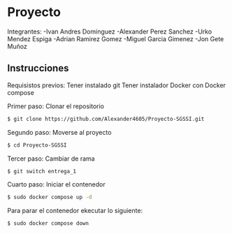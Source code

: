 
# Proyecto 
Integrantes:
  -Ivan Andres Dominguez
  -Alexander Perez Sanchez
  -Urko Mendez Espiga 
  -Adrian Ramirez Gomez
  -Miguel Garcia Gimenez
  -Jon Gete Muñoz

## Instrucciones 

Requisistos previos:
  Tener instalado git
  Tener instalador Docker con Docker compose

Primer paso:
Clonar el repositorio
```bash
$ git clone https://github.com/Alexander4605/Proyecto-SGSSI.git
```
Segundo paso:
Moverse al proyecto
```bash
$ cd Proyecto-SGSSI
```
Tercer paso:
Cambiar de rama
```bash
$ git switch entrega_1
```
Cuarto paso:
Iniciar el contenedor
```bash
$ sudo docker compose up -d 
```
Para parar el contenedor ekecutar lo siguiente:
```bash
$ sudo docker compose down 
```
